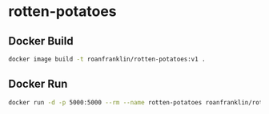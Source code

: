 # rotten-potatoes

## Docker Build

```bash
docker image build -t roanfranklin/rotten-potatoes:v1 .
```

## Docker Run

```bash
docker run -d -p 5000:5000 --rm --name rotten-potatoes roanfranklin/rotten-potatoes:v1
```
